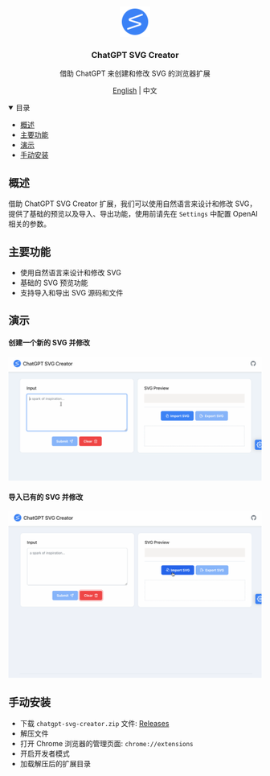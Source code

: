 <div align="center">
  <a href="https://github.com/xieziyu/chatgpt-svg-creator">
    <img src="./src/assets/icon.png" alt="Logo" width="60" height="60">
  </a>
  <h3 align="center">ChatGPT SVG Creator</h3>
  <p align="center">
    借助 ChatGPT 来创建和修改 SVG 的浏览器扩展
  </p>
  <p align="center">
    <a href="./README.md">English</a> | 中文
  </p>
</div>

<details open>
  <summary>目录</summary>
  <ul>
    <li><a href="#概述">概述</a></li>
    <li><a href="#主要功能">主要功能</a></li>
    <li><a href="#演示">演示</a></li>
    <li><a href="#手动安装">手动安装</a></li>
  </ul>
</details>

## 概述

借助 ChatGPT SVG Creator 扩展，我们可以使用自然语言来设计和修改 SVG，提供了基础的预览以及导入、导出功能，使用前请先在 `Settings` 中配置 OpenAI 相关的参数。

## 主要功能

* 使用自然语言来设计和修改 SVG
* 基础的 SVG 预览功能
* 支持导入和导出 SVG 源码和文件

## 演示

#### 创建一个新的 SVG 并修改
![demo1](./docs/svg-creator-demo-1.gif)

#### 导入已有的 SVG 并修改
![demo2](./docs/svg-creator-demo-2.gif)

## 手动安装

* 下载 `chatgpt-svg-creator.zip` 文件: [Releases](https://github.com/xieziyu/chatgpt-svg-creator/releases)
* 解压文件
* 打开 Chrome 浏览器的管理页面: `chrome://extensions`
* 开启开发者模式
* 加载解压后的扩展目录

